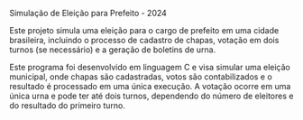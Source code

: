 Simulação de Eleição para Prefeito - 2024

Este projeto simula uma eleição para o cargo de prefeito em uma cidade brasileira, incluindo o processo de cadastro de chapas, votação em dois turnos (se necessário) e a geração de boletins de urna.

Este programa foi desenvolvido em linguagem C e visa simular uma eleição municipal, onde chapas são cadastradas, votos são contabilizados e o resultado é processado em uma única execução. A votação ocorre em uma única urna e pode ter até dois turnos, dependendo do número de eleitores e do resultado do primeiro turno.
